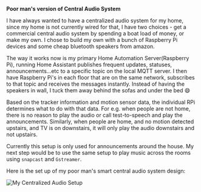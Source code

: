 **Poor man's version of Central Audio System**

I have always wanted to have a centralized audio system for my home, since my home is not currently wired for that, I have two choices  - get a commercial central audio system by spending a boat load of money, or make my own. I chose to build my own with a bunch of Raspberry Pi devices and some cheap bluetooth speakers from amazon.

The way it works now is my primary Home Automation Server(Raspberry Pi), running Home Assistant publishes frequent updates, statuses, announcements...etc to a specific topic on the local MQTT server. I then have Raspberry Pi's in each floor that are on the same network, subscribes to that topic and receives the messages instantly. Instead of having the speakers in wall, I tuck them away behind the sofas and under the bed :smile:

Based on the tracker information and motion sensor data, the individual RPi determines what to do with that data. For e.g. when people are not home, there is no reason to play the audio or call test-to-speech and play the announcements. Similarly, when people are home, and no motion detected upstairs, and TV is on downstairs, it will only play the audio downstairs and not upstairs.

Currently this setup is only used for announcements around the house. My next step would be to use the same setup to play music across the rooms using `snapcast` and `Gstreamer`.

Here is the set up of my poor man's smart central audio system design:

![My Centralized Audio Setup ](https://github.com/skalavala/smarthome/blob/master/images/Central%20Audio%20System%20For%20Home%20-%20Kalavala.jpg)
